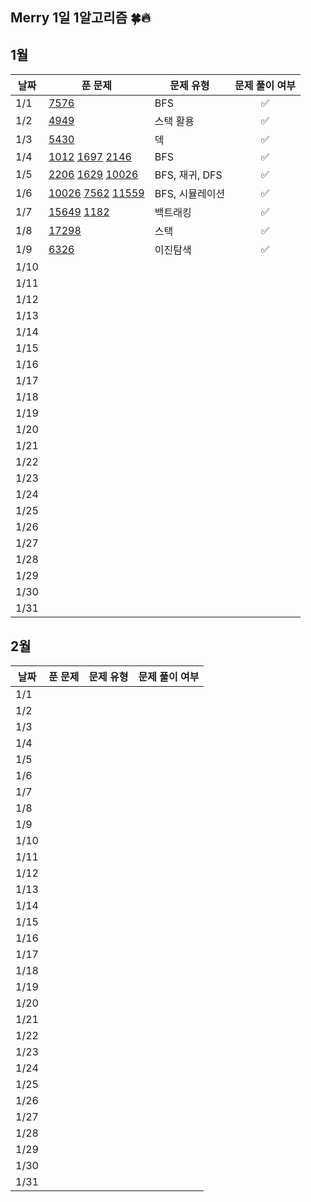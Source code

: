 ## Merry 1일 1알고리즘 🍀🔥

## 1월

| 날짜 | 푼 문제 | 문제 유형 | 문제 풀이 여부 |
| ---- | ------- | ------ | :------: |
| 1/1  | [7576](https://www.acmicpc.net/problem/7576) | BFS | ✅ |
| 1/2  | [4949](https://www.acmicpc.net/problem/4949) | 스택 활용 | ✅ |
| 1/3  | [5430](https://www.acmicpc.net/problem/5430) | 덱 | ✅ |
| 1/4  | [1012](https://www.acmicpc.net/problem/1012) [1697](https://www.acmicpc.net/problem/1697) [2146](https://www.acmicpc.net/problem/2146) | BFS | ✅ |
| 1/5  | [2206](https://www.acmicpc.net/problem/2206) [1629](https://www.acmicpc.net/problem/1629) [10026](https://www.acmicpc.net/problem/10026) | BFS, 재귀, DFS | ✅ |
| 1/6  | [10026](https://www.acmicpc.net/problem/10026) [7562](https://www.acmicpc.net/problem/7562) [11559](https://www.acmicpc.net/problem/11559) | BFS, 시뮬레이션 | ✅ |
| 1/7  | [15649](https://www.acmicpc.net/problem/15649) [1182](https://www.acmicpc.net/problem/1182) | 백트래킹 | ✅ |
| 1/8  | [17298](https://www.acmicpc.net/problem/17298) | 스택 | ✅ |
| 1/9  | [6326](https://www.acmicpc.net/problem/6236) | 이진탐색 | ✅ |
| 1/10 |  |  |  |
| 1/11 |  |  |  |
| 1/12 |  |  |  |
| 1/13 |  |  |  |
| 1/14 |  |  |  |
| 1/15 |  |  |  |
| 1/16 |  |  |  |
| 1/17 |  |  |  |
| 1/18 |  |  |  |
| 1/19 |  |  |  |
| 1/20 |  |  |  |
| 1/21 |  |  |  |
| 1/22 |  |  |  |
| 1/23 |  |  |  |
| 1/24 |  |  |  |
| 1/25 |  |  |  |
| 1/26 |  |  |  |
| 1/27 |  |  |  |
| 1/28 |  |  |  |
| 1/29 |  |  |  |
| 1/30 |  |  |  |
| 1/31 |  |  |  |

## 2월

| 날짜 | 푼 문제 | 문제 유형 | 문제 풀이 여부 |
| ---- | ------- | ------ | :------: |
| 1/1  |  |  |  |
| 1/2  |  |  |  |
| 1/3  |  |  |  |
| 1/4  |  |  |  |
| 1/5  |  |  |  |
| 1/6  |  |  |  |
| 1/7  |  |  |  |
| 1/8  |  |  |  |
| 1/9  |  |  |  |
| 1/10 |  |  |  |
| 1/11 |  |  |  |
| 1/12 |  |  |  |
| 1/13 |  |  |  |
| 1/14 |  |  |  |
| 1/15 |  |  |  |
| 1/16 |  |  |  |
| 1/17 |  |  |  |
| 1/18 |  |  |  |
| 1/19 |  |  |  |
| 1/20 |  |  |  |
| 1/21 |  |  |  |
| 1/22 |  |  |  |
| 1/23 |  |  |  |
| 1/24 |  |  |  |
| 1/25 |  |  |  |
| 1/26 |  |  |  |
| 1/27 |  |  |  |
| 1/28 |  |  |  |
| 1/29 |  |  |  |
| 1/30 |  |  |  |
| 1/31 |  |  |  |
